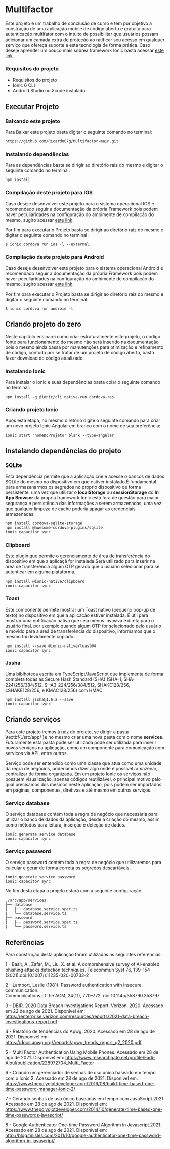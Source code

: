 # Multifactor

Este projeto é um trabalho de conclusão de curso e tem por objetivo a construção de uma aplicação mobile de código aberto e gratuita para autenticação multifator com o intuito de possibilitar  que usuários possam adicionar um camada extra de proteção ao ratificar seu acesso em qualquer serviço que ofereça suporte a esta tecnologia de forma prática. Caso deseje aprender um pouco mais sobrea framework Ionic basta acessar [este link](https://ionicframework.com/docs/).

### Requisitos do projeto
* Requisitos do projeto
* Ionic 6 CLI
* Android Studio ou Xcode instalado

## Executar Projeto

###  Baixando este projeto
 Para Baixar este projeto basta digitar o seguinte comando no terminal:

    https://github.com/Ricardo07g/Multifactor-main.git
  
  ###  Instalando dependências 
 Para as dependências basta se dirigir ao diretório raiz do mesmo e digitar o seguinte comando no terminal:

    npm install

###  Compilação deste projeto para IOS
Caso deseje desenvolver este projeto para o sistema operacional IOS é recomendado seguir a documentação da própria Framework pois podem haver peculiaridades na configuração do ambimente de compilação do mesmo, sugiro acessar [este link](https://ionicframework.com/docs/developing/ios).

Por fim para executar o Projeto basta se dirigir ao diretório raiz do mesmo e digitar o seguinte comando no terminal :

    $ ionic cordova run ios -l --external
    
###  Compilação deste projeto para Android
Caso deseje desenvolver este projeto para o sistema operacional Android é recomendado seguir a documentação da própria Framework pois podem haver peculiaridades na configuração do ambimente de compilação do mesmo, sugiro acessar [este link](https://ionicframework.com/docs/developing/android).

Por fim para executar o Projeto basta se dirigir ao diretório raiz do mesmo e digitar o seguinte comando no terminal:

    $ ionic cordova run android -l
    
## Criando projeto do zero
Neste capitulo ensinarei como criar estruturalmente este projeto, o código fonte para funcionamento do mesmo não será inserido na documentação pois o mesmo ainda passa por manutenções para otimização e refinamento de código, contudo por se tratar de um projeto de código aberto, basta fazer download do código atualizado.

###  Instalando Ionic
 Para instalar o Ionic e suas dependências basta colar o seguinte comando no terminal:

    npm install -g @ionic/cli native-run cordova-res

###  Criando projeto Ionic
 Após esta etapa, no mesmo diretório digite o seguinte comando para criar um novo projeto Ionic Angular em branco com o nome de sua preferência:	

    ionic start "nomeDoProjeto" blank --type=angular

  ## Instalando dependências do projeto

###  SQLite
Esta dependência permite que a aplicação crie e acesse o bancos de dados SQLite do mesmo no dispositivo em que estiver instalado.É fundamental para armazenarmos os segredos no próprio dispositivo de forma persistente, uma vez que utilizar o **localStorage** ou **sessionStorage** do **In App Browser** da propria framework Ionic está fora de questão para maior segurança e persistência das informações a serem armazenadas, uma vez que qualquer limpeza de cache poderia apagar as credenciais armazenadas.

    npm install cordova-sqlite-storage
    npm install @awesome-cordova-plugins/sqlite
    ionic capacitor sync

### Clipboard
Este plugin que permite o gerenciamento de área de transferência do dispositivo em que a aplicaçã for instalada.Será utilizado para inserir na areá de transferência algum OTP gerado que o usuário selecionar para se autenticar em alguma plataforma.

    npm install @ionic-native/clipboard
    ionic capacitor sync

### Toast
Este componente permite mostrar um Toast nativo (pequeno pop-up de texto) no dispositivo em que a aplicação estiver instalada. É útil para mostrar uma notificação nativa que seja menos invasiva e direta para o usuário final, por exemplo quando algum OTP for selecionado pelo usuário e movido para a  areá de transferência do dispositivo, informamos que o mesmo foi devidamente copiado.

    npm install --save @ionic-native/toast@4
    ionic capacitor sync

### Jssha
Uma biblhoteca escrita em TypeScript/JavaScript que implementa de forma completa todas as Secure Hash Standard (SHA) (SHA-1, SHA-224/256/384/512, SHA3-224/256/384/512, SHAKE128/256, cSHAKE128/256, e KMAC128/256) com HMAC.

    npm install jssha@1.6.2 --save
    ionic capacitor sync
    
## Criando serviços 
Para este projeto iremos à raiz do projeto, se dirigir a pasta \textbf{./src/app/ }e no mesmo criar uma nova pasta com o nome **services**. Futuramente esta pasta pode ser utilizada pode ser utilizada para inserir novos serviços na aplicação, como um componente para comunicação com serviços via API, entre outros.

 Serviço pode ser entendido como uma classe que atua como uma unidade da regra de negócios, poderíamos dizer algo onde é possível armazenar, centralizar de forma organizada. Em um projeto Ionic os serviços não possuem visualização, apenas códigos reutilizável, o principal motivo pelo qual precisamos dos mesmos neste aplicação, pois podem ser importados em páginas, componentes, diretivas e até mesmo em outros serviços. 


### Serviço database
O serviço  database  contém toda a regra de negócio que necessária para utilizar o  banco de dados da aplicação, desde a criação do mesmo, assim como métodos para leitura,  inserção e deleção de dados.

    ionic generate service database
    ionic capacitor sync

### Serviço password 
O serviço password  contém toda a regra de negócio que utilizaremos para   calcular e gerar de forma correta os segredos descartáveis.

    ionic generate service password
    ionic capacitor sync
    
  No fim desta etapa o projeto estará com a seguinte configuração:
```
./src/app/services
├── database
|   ├── database.service.spec.ts
|   └── database.service.ts
├── password
|   ├── password.service.spec.ts
|   └── password.service.ts
```
## Referências
Para construção desta aplicação foram utilizadas as seguintes referências:

1 - Basit, A., Zafar, M., Liu, X. et al. A comprehensive survey of AI-enabled  
phishing attacks detection techniques. Telecommun Syst 76, 139–154 (2021).doi:10.1007/s11235-020-00733-2  

2 - Lamport, Leslie (1981). Password authentication with insecure communication.  
Communications of the ACM, 24(11), 770–772. doi:10.1145/358790.358797  

3 - DBIR. 2020 Data Breach Investigations Report. Verizon. 2020. Acessado em  22 de ago de 2021. 
Disponível em: https://enterprise.verizon.com/resources/reports/2021-data-breach-investigations-report.pdf

4 - Relatório de tendências do Apwg. 2020. Acessado em 28 de ago de 2021. 
Disponível em:  https://docs.apwg.org//reports/apwg_trends_report_q2_2020.pdf  

5 - Multi Factor Authentication Using Mobile Phones. Acessado em 28 de ago de 2021. 
Disponível em:  https://www.researchgate.net/profile/Fadi-Aloul/publication/228972704_Multi_Factor

6 - Criando um gerenciador de senhas de uso único baseado em tempo com o Ionic 2. Acessado em 28 de ago de 2021. 
Disponível em: https://www.thepolyglotdeveloper.com/2016/08/build-time-based-one-time-password-manager-ionic-2/

7 - Gerando senhas de uso único baseadas em tempo com JavaScript.2021. Acessado em 28 de ago de 2021. 
Disponível em: https://www.thepolyglotdeveloper.com/2014/10/generate-time-based-one-time-passwords-javascript/

8 - Google Authenticator One-time Password Algorithm in Javascript.2021. Acessado em 28 de ago de 2021. 
Disponível em: http://blog.tinisles.com/2011/10/google-authenticator-one-time-password-algorithm-in-javascript/
